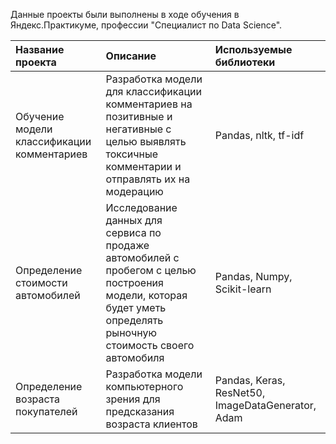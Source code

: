 Данные проекты были выполнены в ходе обучения в Яндекс.Практикуме, профессии "Специалист по Data Science".

| Название проекта | Описание | Используемые библиотеки | 
| :---------------------- | :---------------------- | :---------------------- |
| Обучение модели классификации комментариев | Разработка модели для классификации комментариев на позитивные и негативные с целью выявлять токсичные комментарии и отправлять их на модерацию|  Pandas, nltk, tf-idf |
| Определение стоимости автомобилей | Исследование данных для сервиса по продаже автомобилей с пробегом с целью построения модели, которая будет уметь определять рыночную стоимость своего автомобиля|  Pandas, Numpy, Scikit-learn |
| Определение возраста покупателей | Разработка модели компьютерного зрения для предсказания возраста клиентов|  Pandas, Keras, ResNet50, ImageDataGenerator, Adam |
